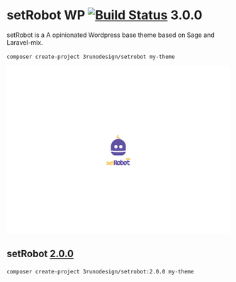 # setRobot WP [![Build Status](https://travis-ci.org/3runoDesign/setRobot.svg?branch=master)](https://travis-ci.org/3runoDesign/setRobot) 3.0.0
setRobot is a A opinionated Wordpress base theme based on Sage and Laravel-mix.

`composer create-project 3runodesign/setrobot my-theme`

![](https://raw.githubusercontent.com/3runoDesign/setRobot/master/resources/screenshot.png)

## setRobot [2.0.0](https://github.com/3runoDesign/setRobot/releases/tag/2.0.0)
`composer create-project 3runodesign/setrobot:2.0.0 my-theme`
